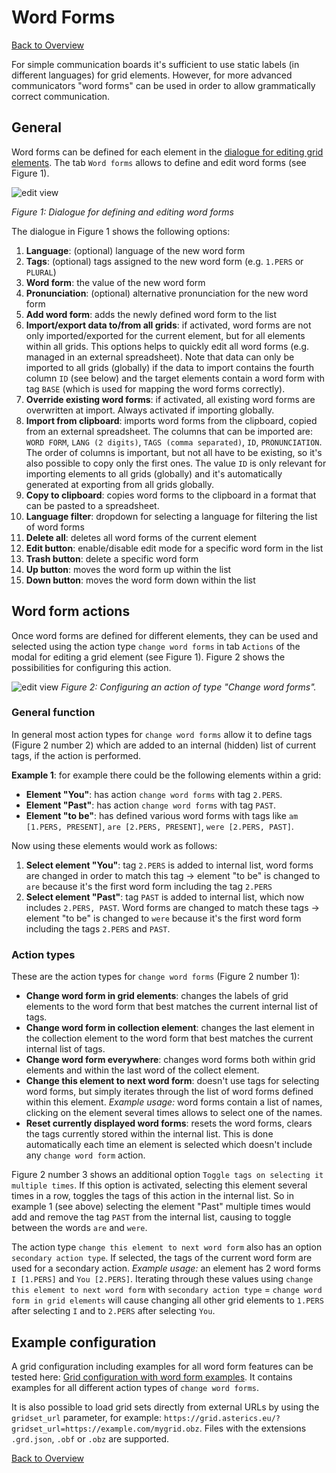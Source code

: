# Word Forms

[Back to Overview](README.md)

For simple communication boards it's sufficient to use static labels (in different languages) for grid elements. However, for more advanced communicators "word forms" can be used in order to allow grammatically correct communication.

## General

Word forms can be defined for each element in the [dialogue for editing grid elements](07_grid-elements.md). The tab `Word forms` allows to define and edit word forms (see Figure 1).

![edit view](./img/word-forms-modal.png)

_Figure 1: Dialogue for defining and editing word forms_

The dialogue in Figure 1 shows the following options:

1. **Language**: (optional) language of the new word form
2. **Tags**: (optional) tags assigned to the new word form (e.g. `1.PERS` or `PLURAL`)
3. **Word form**: the value of the new word form
4. **Pronunciation**: (optional) alternative pronunciation for the new word form
5. **Add word form**: adds the newly defined word form to the list
6. **Import/export data to/from all grids**: if activated, word forms are not only imported/exported for the current element, but for all elements within all grids. This options helps to quickly edit all word forms (e.g. managed in an external spreadsheet). Note that data can only be imported to all grids (globally) if the data to import contains the fourth column `ID` (see below) and the target elements contain a word form with tag `BASE` (which is used for mapping the word forms correctly).
7. **Override existing word forms**: if activated, all existing word forms are overwritten at import. Always activated if importing globally.
8. **Import from clipboard**: imports word forms from the clipboard, copied from an external spreadsheet. The columns that can be imported are: `WORD FORM`, `LANG (2 digits)`, `TAGS (comma separated)`, `ID`, `PRONUNCIATION`. The order of columns is important, but not all have to be existing, so it's also possible to copy only the first ones. The value `ID` is only relevant for importing elements to all grids (globally) and it's automatically generated at exporting from all grids globally.
9. **Copy to clipboard**: copies word forms to the clipboard in a format that can be pasted to a spreadsheet.
10. **Language filter**: dropdown for selecting a language for filtering the list of word forms
11. **Delete all**: deletes all word forms of the current element
12. **Edit button**: enable/disable edit mode for a specific word form in the list
13. **Trash button**: delete a specific word form
14. **Up button**: moves the word form up within the list
15. **Down button**: moves the word form down within the list

## Word form actions

Once word forms are defined for different elements, they can be used and selected using the action type `change word forms` in tab `Actions` of the modal for editing a grid element (see Figure 1). Figure 2 shows the possibilities for configuring this action.

![edit view](./img/action-word-forms.png)
_Figure 2: Configuring an action of type "Change word forms"._

### General function

In general most action types for `change word forms` allow it to define tags (Figure 2 number 2) which are added to an internal (hidden) list of current tags, if the action is performed.

**Example 1**: for example there could be the following elements within a grid:

-   **Element "You"**: has action `change word forms` with tag `2.PERS`.
-   **Element "Past"**: has action `change word forms` with tag `PAST`.
-   **Element "to be"**: has defined various word forms with tags like `am [1.PERS, PRESENT]`, `are [2.PERS, PRESENT]`, `were [2.PERS, PAST]`.

Now using these elements would work as follows:

1. **Select element "You"**: tag `2.PERS` is added to internal list, word forms are changed in order to match this tag -> element "to be" is changed to `are` because it's the first word form including the tag `2.PERS`
2. **Select element "Past"**: tag `PAST` is added to internal list, which now includes `2.PERS, PAST`. Word forms are changed to match these tags -> element "to be" is changed to `were` because it's the first word form including the tags `2.PERS` and `PAST`.

### Action types

These are the action types for `change word forms` (Figure 2 number 1):

-   **Change word form in grid elements**: changes the labels of grid elements to the word form that best matches the current internal list of tags.
-   **Change word form in collection element**: changes the last element in the collection element to the word form that best matches the current internal list of tags.
-   **Change word form everywhere**: changes word forms both within grid elements and within the last word of the collect element.
-   **Change this element to next word form**: doesn't use tags for selecting word forms, but simply iterates through the list of word forms defined within this element. _Example usage:_ word forms contain a list of names, clicking on the element several times allows to select one of the names.
-   **Reset currently displayed word forms**: resets the word forms, clears the tags currently stored within the internal list. This is done automatically each time an element is selected which doesn't include any `change word form` action.

Figure 2 number 3 shows an additional option `Toggle tags on selecting it multiple times`. If this option is activated, selecting this element several times in a row, toggles the tags of this action in the internal list. So in example 1 (see above) selecting the element "Past" multiple times would add and remove the tag `PAST` from the internal list, causing to toggle between the words `are` and `were`.

The action type `change this element to next word form` also has an option `secondary action type`. If selected, the tags of the current word form are used for a secondary action. _Example usage:_ an element has 2 word forms `I [1.PERS]` and `You [2.PERS]`. Iterating through these values using `change this element to next word form` with `secondary action type` = `change word form in grid elements` will cause changing all other grid elements to `1.PERS` after selecting `I` and to `2.PERS` after selecting `You`.

## Example configuration

A grid configuration including examples for all word form features can be tested here:
<a href="https://grid.asterics.eu/?gridset_filename=grammar-demos.grd.json">Grid configuration with word form examples</a>. It contains examples for all different action types of `change word forms`.

It is also possible to load grid sets directly from external URLs by using the `gridset_url` parameter, for example:
`https://grid.asterics.eu/?gridset_url=https://example.com/mygrid.obz`.
Files with the extensions `.grd.json`, `.obf` or `.obz` are supported.

[Back to Overview](README.md)
